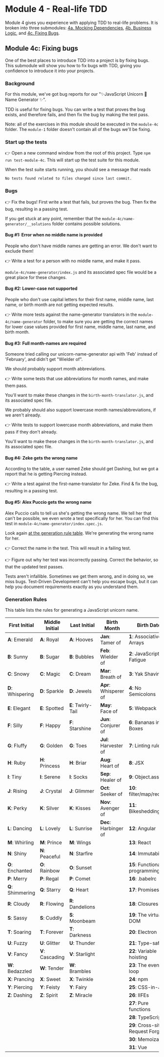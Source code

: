 # Module 4 - Real-life TDD

Module 4 gives you experience with applying TDD to real-life problems. It is broken into three submodules: [4a. Mocking Dependencies](../module-4ab/README.md#module-4a-mocking-dependencies), [4b. Business Logic](../module-4ab/README.md#module-4b-business-logic), and [4c. Fixing Bugs](#module-4c-fixing-bugs).

## Module 4c: Fixing bugs

One of the best places to introduce TDD into a project is by fixing bugs. This submodule will show you how to fix bugs with TDD, giving you confidence to introduce it into your projects.

### Background

For this module, we've got bug reports for our "✨JavaScript Unicorn 🦄 Name Generator ✨".

TDD is useful for fixing bugs. You can write a test that proves the bug exists, and therefore fails, and then fix the bug by making the test pass.

Note: all of the exercises in this module should be executed in the `module-4c` folder. The `module-1` folder doesn't contain all of the bugs we'll be fixing.

### Start up the tests

👉 Open a new command window from the root of this project. Type `npm run test-module-4c`. This will start up the test suite for this module.

When the test suite starts running, you should see a message that reads

`No tests found related to files changed since last commit.`

### Bugs

👉 Fix the bugs! First write a test that fails, but proves the bug. Then fix the bug, resulting in a passing test.

If you get stuck at any point, remember that the `module-4c/name-generator/__solutions` folder contains possible solutions.

#### Bug #1: Error when no middle name is provided

People who don't have middle names are getting an error. We don't want to exclude them!

👉 Write a test for a person with no middle name, and make it pass.

`module-4c/name-generator/index.js` and its associated spec file would be a great place for these changes.

#### Bug #2: Lower-case not supported

People who don't use capital letters for their first name, middle name, last name, or birth month are not getting expected results.

👉 Write more tests against the name-generator translators in the `module-4c/name-generator` folder, to make sure you are getting the correct names for lower case values provided for first name, middle name, last name, and birth month.

#### Bug #3: Full month-names are required

Someone tried calling our unicorn-name-generator api with 'Feb' instead of 'February', and didn't get "Wielder of".

We should probably support month abbreviations.

👉 Write some tests that use abbreviations for month names, and make them pass.

You'll want to make these changes in the `birth-month-translator.js`, and its associated spec file.

We probably should also support lowercase month names/abbreviations, if we aren't already.

👉 Write tests to support lowercase month abbreviations, and make them pass if they don't already.

You'll want to make these changes in the `birth-month-translator.js`, and its associated spec file.

#### Bug #4: Zeke gets the wrong name

According to the table, a user named Zeke should get Dashing, but we got a report that he is getting Piercing instead.

👉 Write a test against the first-name-translator for Zeke. Find & fix the bug, resulting in a passing test.

#### Bug #5: Alex Puccio gets the wrong name

Alex Puccio calls to tell us she's getting the wrong name. We tell her that can't be possible, we even wrote a test specifically for her. You can find this test in `module-4c/name-generator/index.spec.js`.

Look again [at the generation rule table](#generation-rules). We're generating the wrong name for her.

👉 Correct the name in the test. This will result in a failing test.

👉 Figure out why her test was incorrectly passing. Correct the behavior, so that the updated test passes.

Tests aren't infallible. Sometimes we get them wrong, and in doing so, we miss bugs. Test-Driven Development can't help you escape bugs, but it can help you document requirements exactly as you understand them.

### Generation Rules

This table lists the rules for generating a JavaScript unicorn name.

| First Initial     | Middle Initial   | Last Initial       | Birth Month           | Birth Date                         |
| ----------------- | ---------------- | ------------------ | --------------------- | ---------------------------------- |
| **A**: Emerald    | **A**: Royal     | **A**: Hooves      | **Jan**: Tamer of     | **1**: Associative Arrays          |
| **B**: Sunny      | **B**: Sugar     | **B**: Bubbles     | **Feb**: Wielder of   | **2**: JavaScript Fatigue          |
| **C**: Snowy      | **C**: Magic     | **C**: Dream       | **Mar**: Breath of    | **3**: Yak Shaving                 |
| **D**: Whispering | **D**: Sparkle   | **D**: Jewels      | **Apr**: Whisperer of | **4**: No Semicolons               |
| **E**: Elegant    | **E**: Spotted   | **E**: Twirly-Tail | **May**: Face of      | **5**: Webpack                     |
| **F**: Silly      | **F**: Happy     | **F**: Starshine   | **Jun**: Conjurer of  | **6**: Bananas in Boxes            |
| **G**: Fluffy     | **G**: Golden    | **G**: Toes        | **Jul**: Harvester of | **7**: Linting rules               |
| **H**: Ruby       | **H**: Princess  | **H**: Briar       | **Aug**: Heart of     | **8**: JSX                         |
| **I**: Tiny       | **I**: Serene    | **I**: Socks       | **Sep**: Healer of    | **9**: Object.assign               |
| **J**: Rising     | **J**: Crystal   | **J**: Glimmer     | **Oct**: Seeker of    | **10**: filter/map/reduce          |
| **K**: Perky      | **K**: Silver    | **K**: Kisses      | **Nov**: Avenger of   | **11**: Bikeshedding               |
| **L**: Dancing    | **L**: Lovely    | **L**: Sunrise     | **Dec**: Harbinger of | **12**: Angular                    |
| **M**: Whirling   | **M**: Prince    | **M**: Wings       |                       | **13**: React                      |
| **N**: Shiny      | **N**: Peaceful  | **N**: Starfire    |                       | **14**: Immutability               |
| **O**: Enchanted  | **O**: Rainbow   | **O**: Sunset      |                       | **15**: Functional programming     |
| **P**: Merry      | **P**: Regal     | **P**: Comet       |                       | **16**: .babelrc                   |
| **Q**: Shimmering | **Q**: Starry    | **Q**: Heart       |                       | **17**: Promises                   |
| **R**: Cloudy     | **R**: Flowing   | **R**: Dandelions  |                       | **18**: Closures                   |
| **S**: Sassy      | **S**: Cuddly    | **S**: Moonbeam    |                       | **19**: The virtual DOM            |
| **T**: Soaring    | **T**: Forever   | **T**: Darkness    |                       | **20**: Electron                   |
| **U**: Fuzzy      | **U**: Glitter   | **U**: Thunder     |                       | **21**: Type-safety                |
| **V**: Fancy      | **V**: Cascading | **V**: Starlight   |                       | **22**: Variable hoisting          |
| **W**: Bedazzled  | **W**: Tender    | **W**: Brambles    |                       | **23**: The event loop             |
| **X**: Prancing   | **X**: Sweet     | **X**: Twinkle     |                       | **24**: npm                        |
| **Y**: Piercing   | **Y**: Feisty    | **Y**: Fairy       |                       | **25**: CSS-in-JS                  |
| **Z**: Dashing    | **Z**: Spirit    | **Z**: Miracle     |                       | **26**: IIFEs                      |
|                   |                  |                    |                       | **27**: Pure functions             |
|                   |                  |                    |                       | **28**: TypeScript                 |
|                   |                  |                    |                       | **29**: Cross-site Request Forgery |
|                   |                  |                    |                       | **30**: Memoization                |
|                   |                  |                    |                       | **31**: Vue                        |
